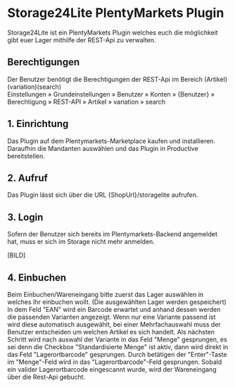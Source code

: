 # Storage24Lite PlentyMarkets Plugin

Storage24Lite ist ein PlentyMarkets Plugin welches euch die möglichkeit gibt euer Lager mithilfe der REST-Api zu verwalten.

## Berechtigungen

<div class='alert alert-warning' role='alert'>
    Der Benutzer benötigt die Berechtigungen der REST-Api im Bereich (Artikel)(variation)(search)
</div>
Einstellungen » Grundeinstellungen » Benutzer » Konten » {Benutzer} » Berechtigung » REST-API » Artikel » variation » search

## 1. Einrichtung

Das Plugin auf dem Plentymarkets-Marketplace kaufen und installieren. Daraufhin die Mandanten auswählen und das Plugin in Productive bereitstellen.

## 2. Aufruf

Das Plugin lässt sich über die URL {ShopUrl}/storagelite aufrufen.

## 3. Login

Sofern der Benutzer sich bereits im Plentymarkets-Backend angemeldet hat, muss er sich im Storage nicht mehr anmelden.

[BILD]

## 4. Einbuchen

Beim Einbuchen/Wareneingang bitte zuerst das Lager auswählen in welches Ihr einbuchen wollt. (Die ausgewählten Lager werden gespeichert)
In dem Feld "EAN" wird ein Barcode erwartet und anhand dessen werden die passenden Varianten angezeigt.
Wenn nur eine Variante passend ist wird diese automatisch ausgewählt, bei einer Mehrfachauswahl muss der Benutzer entscheiden um welchen Artikel es sich handelt.
Als nächsten Schritt wird nach auswahl der Variante in das Feld "Menge" gesprungen, es sei denn die Checkbox "Standardisierte Menge" ist aktiv, dann wird direkt in das Feld "Lagerortbarcode" gesprungen. Durch betätigen der "Enter"-Taste im "Menge"-Feld wird in das "Lagerortbarcode"-Feld gesprungen.
Sobald ein valider Lagerortbarcode eingescannt wurde, wird der Wareneingang über die Rest-Api gebucht.

